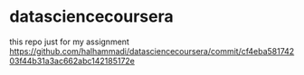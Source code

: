 # datasciencecoursera
this repo just for my assignment
https://github.com/halhammadi/datasciencecoursera/commit/cf4eba58174203f44b31a3ac662abc142185172e

